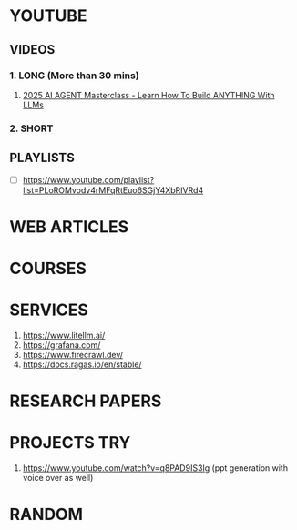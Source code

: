 # YOUTUBE

## VIDEOS

### 1. LONG (More than 30 mins)
1.  [ 2025 AI AGENT Masterclass - Learn How To Build ANYTHING With LLMs]( https://www.youtube.com/watch?v=HkFDWwmtZ-M)

### 2. SHORT

## PLAYLISTS

- [ ] https://www.youtube.com/playlist?list=PLoROMvodv4rMFqRtEuo6SGjY4XbRIVRd4

# WEB ARTICLES 
# COURSES
# SERVICES 
1. https://www.litellm.ai/ 
2. https://grafana.com/
3. https://www.firecrawl.dev/
4. https://docs.ragas.io/en/stable/
# RESEARCH PAPERS

# PROJECTS TRY 
1. https://www.youtube.com/watch?v=q8PAD9IS3Ig (ppt generation with voice over as well)
# RANDOM